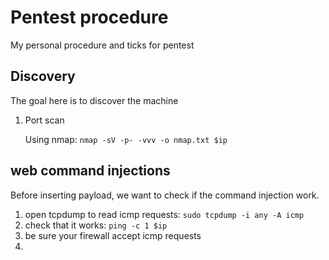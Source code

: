 # Pentest procedure

My personal procedure and ticks for pentest

## Discovery

The goal here is to discover the machine

1. Port scan

   Using nmap: `nmap -sV -p- -vvv -o nmap.txt $ip`

## web command injections

Before inserting payload, we want to check if the command injection work.

1. open tcpdump to read icmp requests: `sudo tcpdump -i any -A icmp`
2. check that it works: `ping -c 1 $ip`
3. be sure your firewall accept icmp requests
4. 
